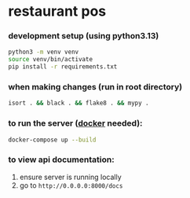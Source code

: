 # restaurant pos

### development setup (using python3.13)
```sh
python3 -m venv venv
source venv/bin/activate
pip install -r requirements.txt
```

### when making changes (run in root directory)
```sh
isort . && black . && flake8 . && mypy .
```

### to run the server ([docker](https://www.docker.com/) needed):

```sh
docker-compose up --build
```

### to view api documentation:
1. ensure server is running locally
2. go to `http://0.0.0.0:8000/docs`